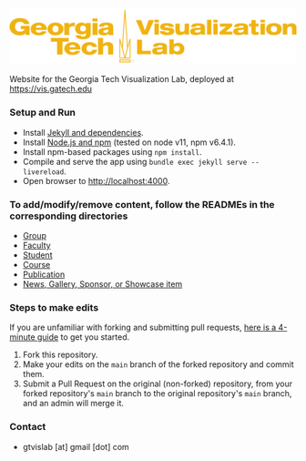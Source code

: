 <img src="assets/images/logo_gold.png" alt="Georgia Tech Visualization Lab"/>

Website for the Georgia Tech Visualization Lab, deployed at <https://vis.gatech.edu>

### Setup and Run

- Install [Jekyll and dependencies](https://jekyllrb.com/docs/).
- Install [Node.js and npm](https://docs.npmjs.com/downloading-and-installing-node-js-and-npm) (tested on node v11, npm v6.4.1).
- Install npm-based packages using `npm install`.
- Compile and serve the app using `bundle exec jekyll serve --livereload`.
- Open browser to <http://localhost:4000>.

### To add/modify/remove content, follow the READMEs in the corresponding directories

- [Group](_groups)
- [Faculty](_faculty)
- [Student](_students)
- [Course](_courses)
- [Publication](_publications)
- [News, Gallery, Sponsor, or Showcase item](_data)

### Steps to make edits

If you are unfamiliar with forking and submitting pull requests,
[here is a 4-minute guide](https://guides.github.com/activities/forking/) to get you started.

1. Fork this repository.
2. Make your edits on the `main` branch of the forked repository and commit them.
3. Submit a Pull Request on the original (non-forked) repository, from your forked repository's `main` branch to the
   original repository's `main` branch, and an admin will merge it.

### Contact

- gtvislab \[at\] gmail \[dot\] com

